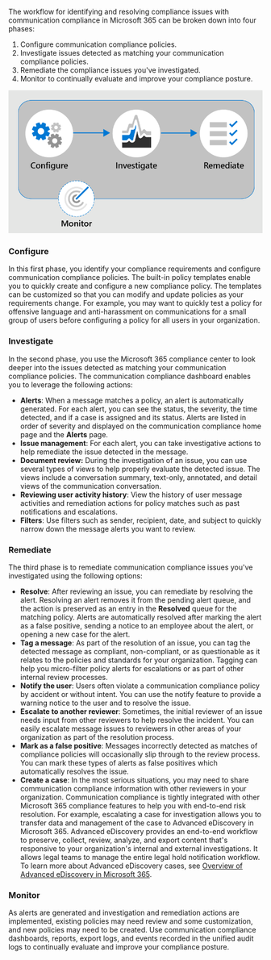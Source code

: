 The workflow for identifying and resolving compliance issues with communication compliance in Microsoft 365 can be broken down into four phases:

1. Configure communication compliance policies.
1. Investigate issues detected as matching your communication compliance policies.
1. Remediate the compliance issues you've investigated.
1. Monitor to continually evaluate and improve your compliance posture.

 ![Communication compliance workflow](../media/communication-compliance-workflow.png)

### Configure

In this first phase, you identify your compliance requirements and configure communication compliance policies. The built-in policy templates enable you to quickly create and configure a new compliance policy. The templates can be customized so that you can modify and update policies as your requirements change. For example, you may want to quickly test a policy for offensive language and anti-harassment on communications for a small group of users before configuring a policy for all users in your organization.

### Investigate

In the second phase, you use the Microsoft 365 compliance center to look deeper into the issues detected as matching your communication compliance policies. The communication compliance dashboard enables you to leverage the following actions:

- **Alerts**: When a message matches a policy, an alert is automatically generated. For each alert, you can see the status, the severity, the time detected, and if a case is assigned and its status. Alerts are listed in order of severity and displayed on the communication compliance home page and the **Alerts** page.
- **Issue management**: For each alert, you can take investigative actions to help remediate the issue detected in the message.
- **Document review:** During the investigation of an issue, you can use several types of views to help properly evaluate the detected issue. The views include a conversation summary, text-only, annotated, and detail views of the communication conversation.
- **Reviewing user activity history**: View the history of user message activities and remediation actions for policy matches such as past notifications and escalations.
- **Filters**: Use filters such as sender, recipient, date, and subject to quickly narrow down the message alerts you want to review.

### Remediate

The third phase is to remediate communication compliance issues you've investigated using the following options:

- **Resolve**: After reviewing an issue, you can remediate by resolving the alert. Resolving an alert removes it from the pending alert queue, and the action is preserved as an entry in the **Resolved** queue for the matching policy. Alerts are automatically resolved after marking the alert as a false positive, sending a notice to an employee about the alert, or opening a new case for the alert.
- **Tag a message**: As part of the resolution of an issue, you can tag the detected message as compliant, non-compliant, or as questionable as it relates to the policies and standards for your organization. Tagging can help you micro-filter policy alerts for escalations or as part of other internal review processes.
- **Notify the user**: Users often violate a communication compliance policy by accident or without intent. You can use the notify feature to provide a warning notice to the user and to resolve the issue.
- **Escalate to another reviewer**: Sometimes, the initial reviewer of an issue needs input from other reviewers to help resolve the incident. You can easily escalate message issues to reviewers in other areas of your organization as part of the resolution process.
- **Mark as a false positive**: Messages incorrectly detected as matches of compliance policies will occasionally slip through to the review process. You can mark these types of alerts as false positives which automatically resolves the issue.
- **Create a case**: In the most serious situations, you may need to share communication compliance information with other reviewers in your organization. Communication compliance is tightly integrated with other Microsoft 365 compliance features to help you with end-to-end risk resolution. For example, escalating a case for investigation allows you to transfer data and management of the case to Advanced eDiscovery in Microsoft 365. Advanced eDiscovery provides an end-to-end workflow to preserve, collect, review, analyze, and export content that's responsive to your organization's internal and external investigations. It allows legal teams to manage the entire legal hold notification workflow. To learn more about Advanced eDiscovery cases, see [Overview of Advanced eDiscovery in Microsoft 365](/microsoft-365/compliance/overview-ediscovery-20?azure-portal=true).

### Monitor

As alerts are generated and investigation and remediation actions are implemented, existing policies may need review and some customization, and new policies may need to be created. Use communication compliance dashboards, reports, export logs, and events recorded in the unified audit logs to continually evaluate and improve your compliance posture.
